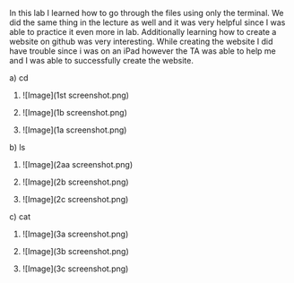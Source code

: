 In this lab I learned how to go through the files using only the terminal. We did the same thing in the lecture as well and it was very helpful since I was able to practice it even more in lab. Additionally learning how to create a website on github was very interesting. While creating the website I did have trouble since i was on an iPad however the TA was able to help me and I was able to successfully create the website.


a) cd


  1) ![Image](1st screenshot.png)
     
  2) ![Image](1b screenshot.png)
     
  3) ![Image](1a screenshot.png) 


b) ls


  1) ![Image](2aa screenshot.png)
     
  2) ![Image](2b screenshot.png)
     
  3) ![Image](2c screenshot.png)


c) cat


  1) ![Image](3a screenshot.png)
     
  2) ![Image](3b screenshot.png)
     
  3) ![Image](3c screenshot.png)
